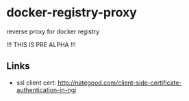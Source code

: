 # docker-registry-proxy
reverse proxy for docker registry

!!! THIS IS PRE ALPHA !!!

## Links
*  ssl client cert:  http://nategood.com/client-side-certificate-authentication-in-ngi
